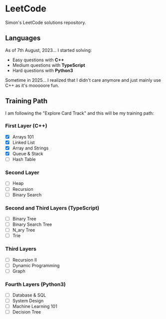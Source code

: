 # LeetCode

Simon's LeetCode solutions repository.

## Languages

As of 7th August, 2023... I started solving:

- Easy questions with **C++**
- Medium questions with **TypeScript**
- Hard questions with **Python3**

Sometime in 2025... I realized that I didn't care anymore and just mainly use C++ as it's mooooore fun.

## Training Path

I am following the "Explore Card Track" and this will be my training path:

### First Layer (C++)

- [x] Arrays 101
- [x] Linked List
- [x] Array and Strings
- [x] Queue & Stack
- [ ] Hash Table

### Second Layer

- [ ] Heap
- [ ] Recursion
- [ ] Binary Search

### Second and Third Layers (TypeScript)

- [ ] Binary Tree
- [ ] Binary Search Tree
- [ ] N_ary Tree
- [ ] Trie

### Third Layers

- [ ] Recursion II
- [ ] Dynamic Programming
- [ ] Graph

### Fourth Layers (Python3)

- [ ] Database & SQL
- [ ] System Design
- [ ] Machine Learning 101
- [ ] Decision Tree
